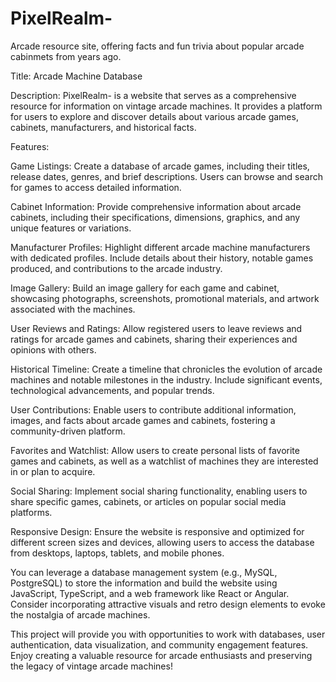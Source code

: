 # PixelRealm-
Arcade resource site, offering facts and fun trivia about popular arcade cabinmets from years ago.

Title: Arcade Machine Database

Description: PixelRealm- is a website that serves as a comprehensive resource for information on vintage arcade machines. It provides a platform for users to explore and discover details about various arcade games, cabinets, manufacturers, and historical facts.

Features:

Game Listings: Create a database of arcade games, including their titles, release dates, genres, and brief descriptions. Users can browse and search for games to access detailed information.

Cabinet Information: Provide comprehensive information about arcade cabinets, including their specifications, dimensions, graphics, and any unique features or variations.

Manufacturer Profiles: Highlight different arcade machine manufacturers with dedicated profiles. Include details about their history, notable games produced, and contributions to the arcade industry.

Image Gallery: Build an image gallery for each game and cabinet, showcasing photographs, screenshots, promotional materials, and artwork associated with the machines.

User Reviews and Ratings: Allow registered users to leave reviews and ratings for arcade games and cabinets, sharing their experiences and opinions with others.

Historical Timeline: Create a timeline that chronicles the evolution of arcade machines and notable milestones in the industry. Include significant events, technological advancements, and popular trends.

User Contributions: Enable users to contribute additional information, images, and facts about arcade games and cabinets, fostering a community-driven platform.

Favorites and Watchlist: Allow users to create personal lists of favorite games and cabinets, as well as a watchlist of machines they are interested in or plan to acquire.

Social Sharing: Implement social sharing functionality, enabling users to share specific games, cabinets, or articles on popular social media platforms.

Responsive Design: Ensure the website is responsive and optimized for different screen sizes and devices, allowing users to access the database from desktops, laptops, tablets, and mobile phones.

You can leverage a database management system (e.g., MySQL, PostgreSQL) to store the information and build the website using JavaScript, TypeScript, and a web framework like React or Angular. Consider incorporating attractive visuals and retro design elements to evoke the nostalgia of arcade machines.

This project will provide you with opportunities to work with databases, user authentication, data visualization, and community engagement features. Enjoy creating a valuable resource for arcade enthusiasts and preserving the legacy of vintage arcade machines!
